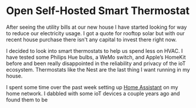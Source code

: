 # Open Self-Hosted Smart Thermostat

After seeing the utility bills at our new house I have started looking for way to reduce our electricity usage. I got a quote for rooftop solar but with our recent house purchase there isn't any capital to invest there right now.

I decided to look into smart thermostats to help us spend less on HVAC. I have tested some Philips Hue bulbs, a WeMo switch, and Apple’s HomeKit before and been really disappointed in the reliability and privacy of the ioT ecosystem. Thermostats like the Nest are the last thing I want running in my house.

I spent some time over the past week setting up [Home Assistant](https://www.home-assistant.io) on my home network. I dabbled with some ioT devices a couple years ago and found them to be 